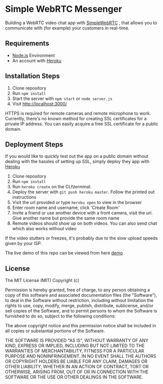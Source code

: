 # Simple WebRTC Messenger

Building a WebRTC video chat app with [SimpleWebRTC](https://simplewebrtc.com/) , that allows you to communicate with (for example) your customers in real-time.

## Requirements

- [Node.js](http://nodejs.org/) Environment
- An account with [Heroku](https://www.heroku.com/)

## Installation Steps

1. Clone repository
2. Run `npm install`
3. Start the server with `npm start` or `node server.js`
4. Visit [http://localhost:3000/](http://localhost:3000/)

HTTPS is required for remote cameras and remote microphone to work. Currently, there's no known method for creating SSL certificates for a private IP address. You can easily acquire a free SSL certificate for a public domain.

## Deployment Steps

If you would like to quickly test out the app on a public domain without dealing with the hassles of setting up SSL, simply deploy they app with [Heroku](https://www.heroku.com/)

1. Clone repository
2. Run `npm install`
3. Run `heroku create` on the CLI\terminal.
4. Deploy the server with `git push heroku master`. Follow the printed out instructions
5. Visit the url provided or type `heroku open` to view in the browser
6. Enter room name and username, click 'Create Room'
7. Invite a friend or use another device with a front camera, visit the url. Give another name but provide the same room name
8. Remote videos should show up on both videos. You can also send chat which also works without video

If the video stutters or freezes, it's probably due to the slow upload speeds given by your ISP.

The live demo of this repo can be viewed from here [demo](https://boiling-meadow-66415.herokuapp.com/)

## License

The MIT License (MIT) Copyright (c)

Permission is hereby granted, free of charge, to any person obtaining a copy of this software and associated documentation files (the "Software"), to deal in the Software without restriction, including without limitation the rights to use, copy, modify, merge, publish, distribute, sublicense, and/or sell copies of the Software, and to permit persons to whom the Software is furnished to do so, subject to the following conditions:

The above copyright notice and this permission notice shall be included in all copies or substantial portions of the Software.

THE SOFTWARE IS PROVIDED "AS IS", WITHOUT WARRANTY OF ANY KIND, EXPRESS OR IMPLIED, INCLUDING BUT NOT LIMITED TO THE WARRANTIES OF MERCHANTABILITY, FITNESS FOR A PARTICULAR PURPOSE AND NONINFRINGEMENT. IN NO EVENT SHALL THE AUTHORS OR COPYRIGHT HOLDERS BE LIABLE FOR ANY CLAIM, DAMAGES OR OTHER LIABILITY, WHETHER IN AN ACTION OF CONTRACT, TORT OR OTHERWISE, ARISING FROM, OUT OF OR IN CONNECTION WITH THE SOFTWARE OR THE USE OR OTHER DEALINGS IN THE SOFTWARE.
